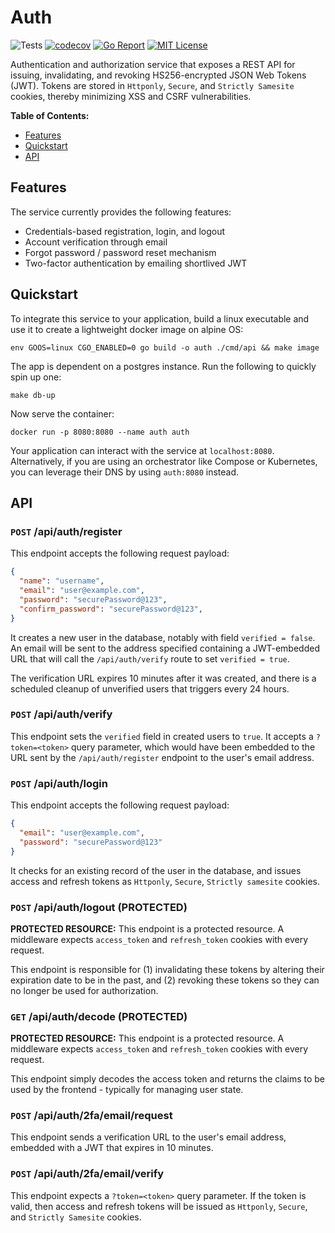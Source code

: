 # Auth

![Tests](https://github.com/abyan-dev/auth/actions/workflows/ci.yaml/badge.svg) [![codecov](https://codecov.io/gh/abyan-dev/auth/graph/badge.svg?token=S679A5TSW7)](https://codecov.io/gh/abyan-dev/auth) [![Go Report](https://goreportcard.com/badge/abyan-dev/auth)](https://goreportcard.com/report/YanSystems/compiler) [![MIT License](https://img.shields.io/badge/license-MIT-blue.svg)](https://github.com/YanSystems/compiler/blob/main/LICENSE)

Authentication and authorization service that exposes a REST API for issuing,  invalidating, and revoking HS256-encrypted JSON Web Tokens (JWT). Tokens are stored in `Httponly`, `Secure`, and `Strictly Samesite` cookies, thereby minimizing XSS and CSRF vulnerabilities. 

**Table of Contents:**

- [Features](#features)
- [Quickstart](#quickstart)
- [API](#api)

## Features

The service currently provides the following features:

- Credentials-based registration, login, and logout
- Account verification through email
- Forgot password / password reset mechanism
- Two-factor authentication by emailing shortlived JWT

## Quickstart

To integrate this service to your application, build a linux executable and use it to create a lightweight docker image on alpine OS:

```
env GOOS=linux CGO_ENABLED=0 go build -o auth ./cmd/api && make image
```

The app is dependent on a postgres instance. Run the following to quickly spin up one: 

```
make db-up
```

Now serve the container:

```
docker run -p 8080:8080 --name auth auth
```

Your application can interact with the service at `localhost:8080`. Alternatively, if you are using an orchestrator like Compose or Kubernetes, you can leverage their DNS by using `auth:8080` instead.

## API

### `POST` /api/auth/register

This endpoint accepts the following request payload:

```json
{
  "name": "username",
  "email": "user@example.com",
  "password": "securePassword@123",
  "confirm_password": "securePassword@123",
}
```

It creates a new user in the database, notably with field `verified = false`. An email will be sent to the address specified containing a JWT-embedded URL that will call the `/api/auth/verify` route to set `verified = true`. 

The verification URL expires 10 minutes after it was created, and there is a scheduled cleanup of unverified users that triggers every 24 hours. 

### `POST` /api/auth/verify

This endpoint sets the `verified` field in created users to `true`. It accepts a `?token=<token>` query parameter, which would have been embedded to the URL sent by the `/api/auth/register` endpoint to the user's email address.

### `POST` /api/auth/login

This endpoint accepts the following request payload:

```json
{
  "email": "user@example.com",
  "password": "securePassword@123"
}
```

It checks for an existing record of the user in the database, and issues access and refresh tokens as `Httponly`, `Secure`, `Strictly samesite` cookies. 

### `POST` /api/auth/logout **(PROTECTED)**

**PROTECTED RESOURCE:** This endpoint is a protected resource. A middleware expects `access_token` and `refresh_token` cookies with every request. 

This endpoint is responsible for (1) invalidating these tokens by altering their expiration date to be in the past, and (2) revoking these tokens so they can no longer be used for authorization.

### `GET` /api/auth/decode **(PROTECTED)**

**PROTECTED RESOURCE:** This endpoint is a protected resource. A middleware expects `access_token` and `refresh_token` cookies with every request. 

This endpoint simply decodes the access token and returns the claims to be used by the frontend - typically for managing user state.

### `POST` /api/auth/2fa/email/request

This endpoint sends a verification URL to the user's email address, embedded with a JWT that expires in 10 minutes.

### `POST` /api/auth/2fa/email/verify

This endpoint expects a `?token=<token>` query parameter. If the token is valid, then access and refresh tokens will be issued as `Httponly`, `Secure`, and `Strictly Samesite` cookies.
